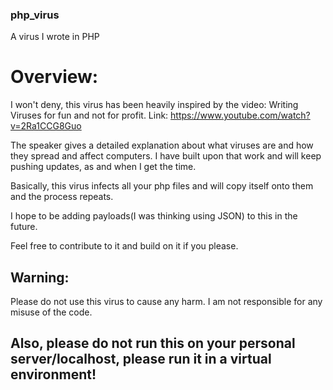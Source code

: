 ### php_virus
A virus I wrote in PHP

# Overview:

I won't deny, this virus has been heavily inspired by the video: 
Writing Viruses for fun and not for profit.
Link: https://www.youtube.com/watch?v=2Ra1CCG8Guo

The speaker gives a detailed explanation about what viruses are and how they spread and affect computers.
I have built upon that work and will keep pushing updates, as and when I get the time. 

Basically, this virus infects all your php files and will copy itself onto them and the process repeats.

I hope to be adding payloads(I was thinking using JSON) to this in the future.

Feel free to contribute to it and build on it if you please.

## Warning:

Please do not use this virus to cause any harm. I am not responsible for any misuse of the code.

## Also, please do not run this on your personal server/localhost, please run it in a virtual environment!
